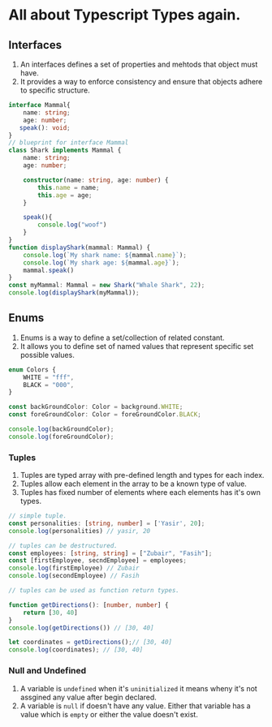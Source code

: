# All about Typescript Types again.


## Interfaces

1. An interfaces defines a set of properties and mehtods that object must have.
2. It provides a way to enforce consistency and ensure that objects adhere to specific structure.

```typescript
interface Mammal{
    name: string;
    age: number;
   speak(): void;
}
// blueprint for interface Mammal
class Shark implements Mammal {
    name: string;
    age: number;

    constructor(name: string, age: number) {
        this.name = name;
        this.age = age;
    }

    speak(){
        console.log("woof")
    }
}
function displayShark(mammal: Mammal) {
    console.log(`My shark name: ${mammal.name}`);
    console.log(`My shark age: ${mammal.age}`);
    mammal.speak()
}
const myMammal: Mammal = new Shark("Whale Shark", 22);
console.log(displayShark(myMammal));
```


## Enums

1. Enums is a way to define a set/collection of related constant.
2. It allows you to define set of named values that represent specific set possible values.

```typescript
enum Colors {
    WHITE = "fff",
    BLACK = "000",
}

const backGroundColor: Color = background.WHITE;
const foreGroundColor: Color = foreGroundColor.BLACK;

console.log(backGroundColor);
console.log(foreGroundColor);
```

### Tuples

1. Tuples are typed array with pre-defined length and types for each index.
2. Tuples allow each element in the array to be a known type of value.
3. Tuples has fixed number of elements where each elements has it's own types.

```typescript
// simple tuple.
const personalities: [string, number] = ['Yasir', 20];
console.log(personalities) // yasir, 20

// tuples can be destructured.
const employees: [string, string] = ["Zubair", "Fasih"];
const [firstEmployee, secndEmployee] = employees;
console.log(firstEmployee) // Zubair
console.log(secondEmployee) // Fasih

// tuples can be used as function return types.

function getDirections(): [number, number] {
    return [30, 40]
}
console.log(getDirections()) // [30, 40]

let coordinates = getDirections();// [30, 40] 
console.log(coordinates); // [30, 40] 
```


### Null and Undefined
 
1. A variable is `undefined` when it's `uninitialized` it means wheny it's not assgined any value after begin declared. 
2. A variable is `null` if doesn't have any value. Either that variable has a value which is `empty` or either the value doesn't exist.

